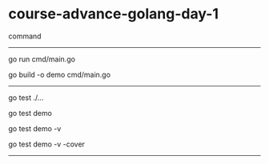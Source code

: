# course-advance-golang-day-1

command

----

go run cmd/main.go

go build -o demo cmd/main.go

---

go test ./...

go test demo

go test demo -v

go test demo -v -cover

---